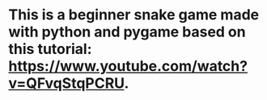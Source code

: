 # This is a beginner snake game made with python and pygame based on this tutorial: https://www.youtube.com/watch?v=QFvqStqPCRU.